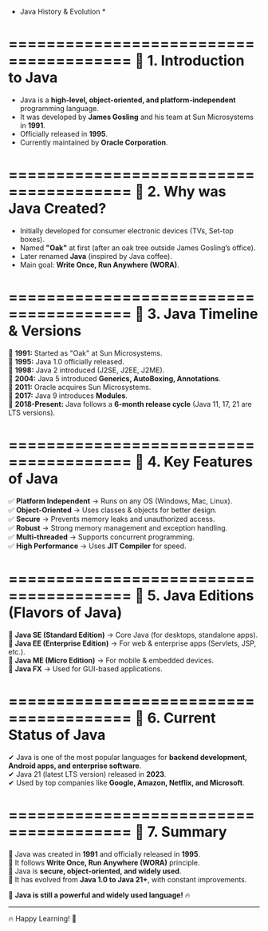 * Java History & Evolution *

=======================================
📌 1. Introduction to Java
=======================================
* Java is a **high-level, object-oriented, and platform-independent** programming language.
* It was developed by **James Gosling** and his team at Sun Microsystems in **1991**.
* Officially released in **1995**.
* Currently maintained by **Oracle Corporation**.

=======================================
📌 2. Why was Java Created?
=======================================
* Initially developed for consumer electronic devices (TVs, Set-top boxes).
* Named **"Oak"** at first (after an oak tree outside James Gosling’s office).
* Later renamed **Java** (inspired by Java coffee).
* Main goal: **Write Once, Run Anywhere (WORA)**.

=======================================
📌 3. Java Timeline & Versions
=======================================

🔹 **1991:** Started as "Oak" at Sun Microsystems.  
🔹 **1995:** Java 1.0 officially released.  
🔹 **1998:** Java 2 introduced (J2SE, J2EE, J2ME).  
🔹 **2004:** Java 5 introduced **Generics, AutoBoxing, Annotations**.  
🔹 **2011:** Oracle acquires Sun Microsystems.  
🔹 **2017:** Java 9 introduces **Modules**.  
🔹 **2018-Present:** Java follows a **6-month release cycle** (Java 11, 17, 21 are LTS versions).  

=======================================
📌 4. Key Features of Java
=======================================
✅ **Platform Independent** → Runs on any OS (Windows, Mac, Linux).  
✅ **Object-Oriented** → Uses classes & objects for better design.  
✅ **Secure** → Prevents memory leaks and unauthorized access.  
✅ **Robust** → Strong memory management and exception handling.  
✅ **Multi-threaded** → Supports concurrent programming.  
✅ **High Performance** → Uses **JIT Compiler** for speed.  

=======================================
📌 5. Java Editions (Flavors of Java)
=======================================
🔹 **Java SE (Standard Edition)** → Core Java (for desktops, standalone apps).  
🔹 **Java EE (Enterprise Edition)** → For web & enterprise apps (Servlets, JSP, etc.).  
🔹 **Java ME (Micro Edition)** → For mobile & embedded devices.  
🔹 **Java FX** → Used for GUI-based applications.  

=======================================
📌 6. Current Status of Java
=======================================
✔ Java is one of the most popular languages for **backend development, Android apps, and enterprise software**.  
✔ Java 21 (latest LTS version) released in **2023**.  
✔ Used by top companies like **Google, Amazon, Netflix, and Microsoft**.  

=======================================
📌 7. Summary
=======================================
🔹 Java was created in **1991** and officially released in **1995**.  
🔹 It follows **Write Once, Run Anywhere (WORA)** principle.  
🔹 Java is **secure, object-oriented, and widely used**.  
🔹 It has evolved from **Java 1.0 to Java 21+**, with constant improvements.  

🚀 **Java is still a powerful and widely used language!** 🔥

---

🔥 Happy Learning! 🚀
